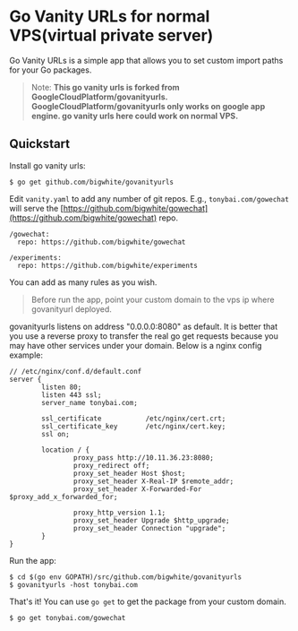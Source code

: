 # Go Vanity URLs for normal VPS(virtual private server)

Go Vanity URLs is a simple app that allows you to set custom import paths for your Go packages. 

>Note: **This go vanity urls is forked from GoogleCloudPlatform/govanityurls. GoogleCloudPlatform/govanityurls only works on google app engine. go vanity urls here could work on normal VPS.**

## Quickstart

Install go vanity urls:

```
$ go get github.com/bigwhite/govanityurls
```

Edit `vanity.yaml` to add any number of git repos. E.g., `tonybai.com/gowechat` will
serve the [https://github.com/bigwhite/gowechat](https://github.com/bigwhite/gowechat) repo.

```
/gowechat:
  repo: https://github.com/bigwhite/gowechat

/experiments:
  repo: https://github.com/bigwhite/experiments
```
You can add as many rules as you wish.

>Before run the app, point your custom domain to the vps ip where govanityurl deployed. 

govanityurls listens on address "0.0.0.0:8080" as default. It is better that you use a reverse proxy to transfer the real go get requests because you may have other services under your domain. Below is a nginx config example:

```
// /etc/nginx/conf.d/default.conf
server {
        listen 80;
        listen 443 ssl;
        server_name tonybai.com;

        ssl_certificate           /etc/nginx/cert.crt;
        ssl_certificate_key       /etc/nginx/cert.key;
        ssl on;

        location / {
                proxy_pass http://10.11.36.23:8080;
                proxy_redirect off;
                proxy_set_header Host $host;
                proxy_set_header X-Real-IP $remote_addr;
                proxy_set_header X-Forwarded-For $proxy_add_x_forwarded_for;

                proxy_http_version 1.1;
                proxy_set_header Upgrade $http_upgrade;
                proxy_set_header Connection "upgrade";
        }
}
```

Run the app:

```
$ cd $(go env GOPATH)/src/github.com/bigwhite/govanityurls
$ govanityurls -host tonybai.com
```

That's it! You can use `go get` to get the package from your custom domain.

```
$ go get tonybai.com/gowechat
```
